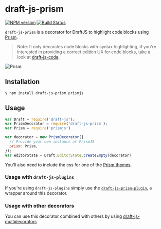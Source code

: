 # draft-js-prism

[![NPM version](https://badge.fury.io/js/draft-js-prism.svg)](http://badge.fury.io/js/draft-js-prism)
[![Build Status](https://travis-ci.org/SamyPesse/draft-js-prism.svg?branch=master)](https://travis-ci.org/SamyPesse/draft-js-prism)

`draft-js-prism` is a decorator for DraftJS to highlight code blocks using [Prism](https://github.com/PrismJS/prism).

> Note: It only decorates code blocks with syntax highlighting, if you're interested in providing a correct edition UX for code blocks, take a look at [draft-js-code](https://github.com/SamyPesse/draft-js-code).

![Prism](./preview.gif)

## Installation

```
$ npm install draft-js-prism prismjs
```

## Usage

```js
var Draft = require('draft-js');
var PrismDecorator = require('draft-js-prism');
var Prism = require('prismjs')

var decorator = new PrismDecorator({
  // Provide your own instance of PrismJS
  prism: Prism,
});
var editorState = Draft.EditorState.createEmpty(decorator)
```

You'll also need to include the css for one of the [Prism themes](https://github.com/PrismJS/prism/tree/gh-pages/themes).

### Usage with `draft-js-plugins`

If you're using `draft-js-plugins` simply use the [`draft-js-prism-plugin`](https://github.com/withspectrum/draft-js-prism-plugin), a wrapper around this decorator.

### Usage with other decorators

You can use this decorator combined with others by using [draft-js-multidecorators](https://github.com/SamyPesse/draft-js-multidecorators)
